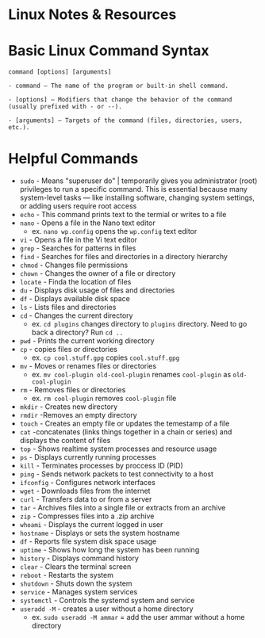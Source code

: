 # Linux Notes & Resources

# Basic Linux Command Syntax
`command [options] [arguments]`

	- command – The name of the program or built-in shell command.

	- [options] – Modifiers that change the behavior of the command (usually prefixed with - or --).

	- [arguments] – Targets of the command (files, directories, users, etc.).
 
# Helpful Commands
- `sudo` - Means "superuser do" | temporarily gives you administrator (root) privileges to run a specific command. This is essential because many system-level tasks — like installing software, changing system settings, or adding users require root access
- `echo` - This command prints text to the termial or writes to a file
- `nano` - Opens a file in the Nano text editor
  - ex. `nano wp.config` opens the `wp.config` text editor   
- `vi` - Opens a file in the Vi text editor
- `grep` - Searches for patterns in files
- `find` - Searches for files and directories in a directory hierarchy
- `chmod` - Changes file permissions
- `chown` - Changes the owner of a file or directory
- `locate` - Finda the location of files
- `du` - Displays disk usage of files and directories
- `df` - Displays available disk space
- `ls` - Lists files and directories
- `cd` - Changes the current directory
  - ex. `cd plugins` changes directory to `plugins` directory. Need to go back a directory? Run `cd ..`  
- `pwd` - Prints the current working directory
- `cp` - copies files or directories
  - ex. `cp cool.stuff.gpg` copies `cool.stuff.gpg`
- `mv` - Moves or renames files or directories
  - ex. `mv cool-plugin old-cool-plugin` renames `cool-plugin` as `old-cool-plugin`
- `rm` - Removes files or directories
  - ex. `rm cool-plugin` removes `cool-plugin` file
- `mkdir` - Creates new directory
- `rmdir` -Removes an empty directory
- `touch` - Creates an empty file or updates the temestamp of a file
- `cat` -concatenates (links things together in a chain or series) and displays the content of files
- `top` - Shows realtime system processes and resource usage
- `ps` - Displays currently running processes
- `kill` - Terminates processes by proccess ID (PID)
- `ping` - Sends network packets to test connectivity to a host
- `ifconfig` - Configures network interfaces
- `wget` - Downloads files from the internet
- `curl` - Transfers data to or from a server
- `tar` - Archives files into a single file or extracts from an archive
- `zip` - Compresses files into a .zip archive
- `whoami` - Displays the current logged in user
- `hostname` - Displays or sets the system hostname
- `df` - Reports file system disk space usage
- `uptime` - Shows how long the system has been running
- `history` - Displays command history
- `clear` - Clears the terminal screen
- `reboot` - Restarts the system
- `shutdown` - Shuts down the system
- `service` - Manages system services
- `systemctl` - Controls the systemd system and service
- `useradd -M` - creates a user without a home directory
  - ex. `sudo useradd -M ammar` = add the user ammar without a home directory 
